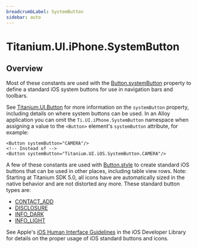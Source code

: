 ```yaml
---
breadcrumbLabel: SystemButton
sidebar: auto
---
```


# Titanium.UI.iPhone.SystemButton

<ProxySummary/>

## Overview

Most of these constants are used with the
[Button.systemButton](Titanium.UI.Button.systemButton) property to define a standard
iOS system buttons for use in navigation bars and toolbars. 

See [Titanium.UI.Button](Titanium.UI.Button) for more information on the `systemButton` property, including details
on where system buttons can be used. In an Alloy application you can omit the `Ti.UI.iPhone.SystemButton`
namespace when assigning a value to the `<Button>` element's `systemButton` attribute, for example:

    <Button systemButton="CAMERA"/>
    <!-- Instead of -->
    <Button systemButton="Titanium.UI.iOS.SystemButton.CAMERA"/>

A few of these constants are used with [Button.style](Titanium.UI.Button.style) to
create standard iOS buttons that can be used in other places, including table view rows.
Note: Starting at Titanium SDK 5.0, all icons have are automatically sized in the native behavior
and are not distorted any more.
These standard button types are:

* [CONTACT_ADD](Titanium.UI.iPhone.SystemButton.CONTACT_ADD)
* [DISCLOSURE](Titanium.UI.iPhone.SystemButton.DISCLOSURE)
* [INFO_DARK](Titanium.UI.iPhone.SystemButton.INFO_DARK)
* [INFO_LIGHT](Titanium.UI.iPhone.SystemButton.INFO_LIGHT)

See Apple's 
[iOS Human Interface Guidelines](https://developer.apple.com/ios/human-interface-guidelines/overview/themes/) 
in the iOS Developer Library for details on the proper usage of iOS standard buttons
and icons.

<ApiDocs/>

